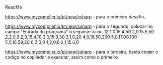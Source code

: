 ReadMe

https://www.mycompiler.io/pt/new/csharp - para o primeiro desafio.

https://www.mycompiler.io/pt/new/csharp - para o segundo, colocar no campo "Entrada do programa" o seguinte valor.
12
1,0,15.4,50
2,0,15.5,50
2,2,0,0
2,0,15.4,10
3,0,15.9,30
3,1,0,20
4,0,16.50,200
5,0,17.00,100
5,0,16.59,20
6,2,0,0
1,2,0,0
2,1,15.6,0

https://www.mycompiler.io/pt/new/csharp - para o terceiro, basta copiar o codigo no copilador e executar, assim como o primeiro.
